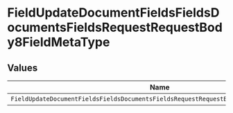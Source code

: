 # FieldUpdateDocumentFieldsFieldsDocumentsFieldsRequestRequestBody8FieldMetaType


## Values

| Name                                                                                   | Value                                                                                  |
| -------------------------------------------------------------------------------------- | -------------------------------------------------------------------------------------- |
| `FieldUpdateDocumentFieldsFieldsDocumentsFieldsRequestRequestBody8FieldMetaTypeNumber` | number                                                                                 |